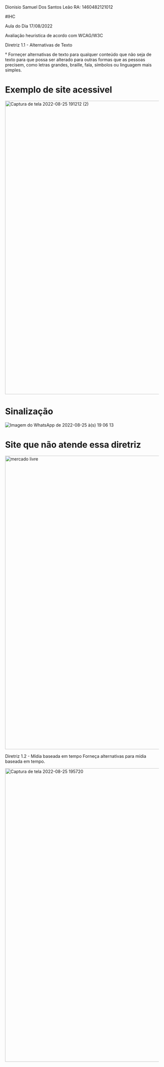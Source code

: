 Dionisio Samuel Dos Santos Leão
RA: 	1460482121012

#IHC

Aula do Dia  17/08/2022

Avaliação heuristica de acordo com WCAG/W3C

Diretriz 1.1 - Alternativas de Texto

° Forneçer alternativas de texto para qualquer conteúdo que não seja de texto para que possa ser alterado para outras formas que as pessoas precisem, como letras grandes, braille, fala, símbolos ou linguagem mais simples.

# Exemplo de site acessivel
<img width="960" alt="Captura de tela 2022-08-25 191212 (2)" src="https://user-images.githubusercontent.com/88494278/186779138-394f2f17-c069-4b06-96fc-a0e9cd84ffdb.png">

# Sinalização

![Imagem do WhatsApp de 2022-08-25 à(s) 19 06 13](https://user-images.githubusercontent.com/88494278/186779470-831fccdf-b9f9-4ac5-a38a-764f04fff2ce.jpg)



# Site que não atende essa diretriz
<img width="960" alt="mercado livre" src="https://user-images.githubusercontent.com/88494278/186778936-139c9e70-d928-4ba8-8cba-16f448688440.png">






Diretriz 1.2 - Mídia baseada em tempo
Forneça alternativas para mídia baseada em tempo.

<img width="960" alt="Captura de tela 2022-08-25 195720" src="https://user-images.githubusercontent.com/88494278/186783070-fa1d1251-0fd1-4312-88dc-4d0c76e15d93.png">

